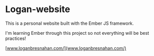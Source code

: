# Logan-website

This is a personal website built with the Ember JS framework.

I'm learning Ember through this project so not everything will be best practices!

[www.loganbresnahan.com/](www.loganbresnahan.com/)
